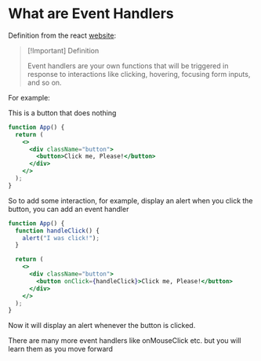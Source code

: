 # What are Event Handlers

Definition from the react [website](https://react.dev/learn/responding-to-events):

> [!Important] Definition
>
> Event handlers are your own functions that will be triggered in response to interactions like clicking, hovering, focusing form inputs, and so on.

For example:

This is a button that does nothing

```jsx
function App() {
  return (
    <>
      <div className="button">
        <button>Click me, Please!</button>
      </div>
    </>
  );
}
```

So to add some interaction, for example, display an alert when you click the button, you can add an event handler

```jsx
function App() {
  function handleClick() {
    alert("I was click!");
  }

  return (
    <>
      <div className="button">
        <button onClick={handleClick}>Click me, Please!</button>
      </div>
    </>
  );
}
```

Now it will display an alert whenever the button is clicked.

There are many more event handlers like onMouseClick etc. but you will learn them as you move forward
